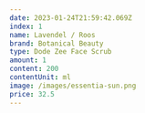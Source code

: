 ```yaml
---
date: 2023-01-24T21:59:42.069Z
index: 1
name: Lavendel / Roos
brand: Botanical Beauty
type: Dode Zee Face Scrub
amount: 1
content: 200
contentUnit: ml
image: /images/essentia-sun.png
price: 32.5
---
```

